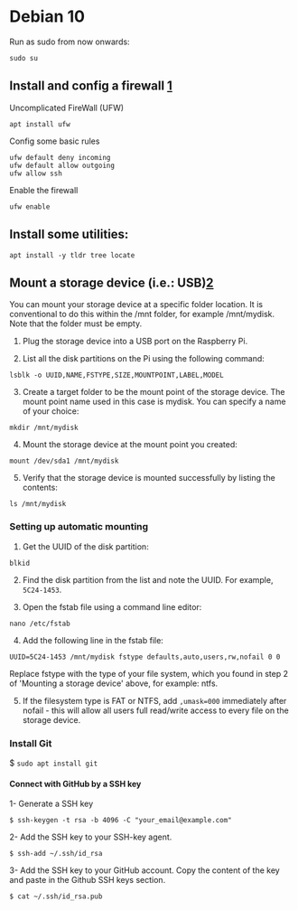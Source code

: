 # Debian 10

Run as sudo from now onwards:
```
sudo su
```

## Install and config a firewall [1]
Uncomplicated FireWall (UFW)

```
apt install ufw
```


Config some basic rules
```
ufw default deny incoming
ufw default allow outgoing
ufw allow ssh
```

Enable the firewall
```
ufw enable
```


## Install some utilities:
```
apt install -y tldr tree locate
```

## Mount a storage device (i.e.: USB)[2]
You can mount your storage device at a specific folder location. It is conventional to do this within the /mnt folder, for example /mnt/mydisk. Note that the folder must be empty.

1. Plug the storage device into a USB port on the Raspberry Pi.

2. List all the disk partitions on the Pi using the following command:
```
lsblk -o UUID,NAME,FSTYPE,SIZE,MOUNTPOINT,LABEL,MODEL
```

3. Create a target folder to be the mount point of the storage device. The mount point name used in this case is mydisk. You can specify a name of your choice:
```
mkdir /mnt/mydisk
```

4. Mount the storage device at the mount point you created:
```
mount /dev/sda1 /mnt/mydisk
```

5. Verify that the storage device is mounted successfully by listing the contents:
```
ls /mnt/mydisk
```


### Setting up automatic mounting
1. Get the UUID of the disk partition:
```
blkid
```

2. Find the disk partition from the list and note the UUID. For example, `5C24-1453`.

3. Open the fstab file using a command line editor:
```
nano /etc/fstab
```

4. Add the following line in the fstab file:
```
UUID=5C24-1453 /mnt/mydisk fstype defaults,auto,users,rw,nofail 0 0
```
Replace fstype with the type of your file system, which you found in step 2 of 'Mounting a storage device' above, for example: ntfs.

5. If the filesystem type is FAT or NTFS, add `,umask=000` immediately after nofail - this will allow all users full read/write access to every file on the storage device.


### Install Git

$ `sudo apt install git`

#### Connect with GitHub by a SSH key
  1- Generate a SSH key
```
$ ssh-keygen -t rsa -b 4096 -C "your_email@example.com"
```
  
  2- Add the SSH key to your SSH-key agent.
```
$ ssh-add ~/.ssh/id_rsa
```
  
  3- Add the SSH key to your GitHub account.
  Copy the content of the key and paste in the Github SSH keys section.
```
$ cat ~/.ssh/id_rsa.pub
```


[1]:https://www.digitalocean.com/community/tutorials/ufw-essentials-common-firewall-rules-and-commands
[2]:https://www.raspberrypi.org/documentation/configuration/external-storage.md
